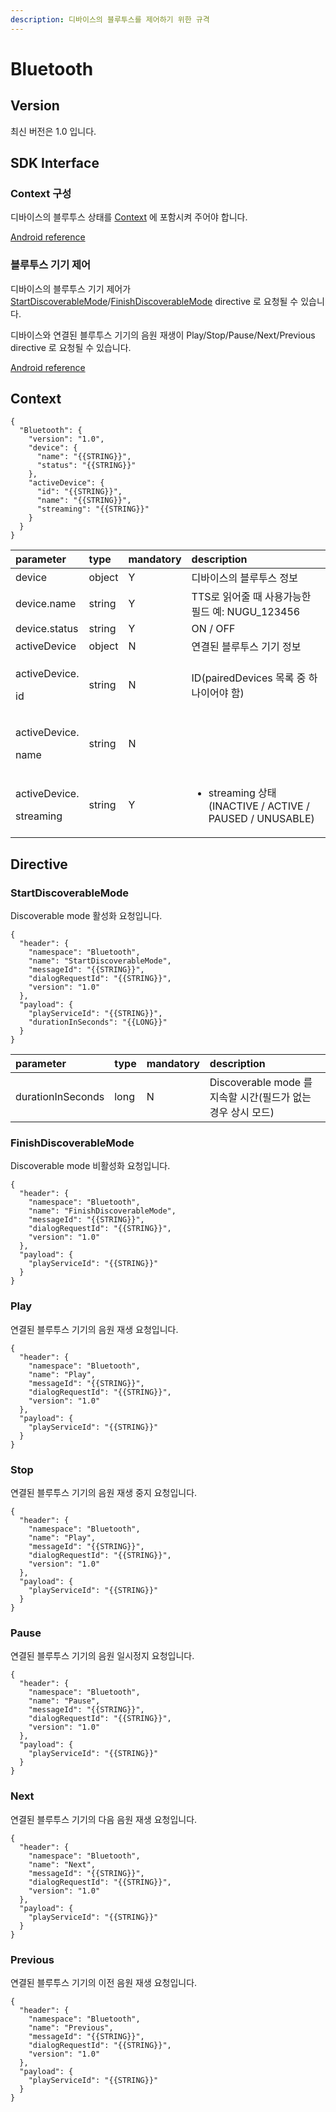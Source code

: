 ```yaml
---
description: 디바이스의 블루투스를 제어하기 위한 규격
---
```


# Bluetooth

## Version

최신 버전은 1.0 입니다.

## SDK Interface

### 

### Context 구성

디바이스의 블루투스 상태를 [Context](speaker.md#context) 에 포함시켜 주어야 합니다.

[Android reference](https://github.com/nugu-developers/nugu-android/blob/master/nugu-agent/src/main/java/com/skt/nugu/sdk/agent/bluetooth/BluetoothProvider.kt#L21)

### 블루투스 기기 제어

디바이스의 블루투스 기기 제어가 [StartDiscoverableMode](bluetooth.md#startdiscoverablemode)/[FinishDiscoverableMode](bluetooth.md#finishdiscoverablemode) directive 로 요청될 수 있습니다.

디바이스와 연결된 블루투스 기기의 음원 재생이 Play/Stop/Pause/Next/Previous directive 로 요청될 수 있습니다.

[Android reference](https://github.com/nugu-developers/nugu-android/blob/ㅡmaster/nugu-agent/src/main/java/com/skt/nugu/sdk/agent/bluetooth/BluetoothAgentInterface.kt#L82)

## Context

```text
{
  "Bluetooth": {
    "version": "1.0",
    "device": {
      "name": "{{STRING}}",
      "status": "{{STRING}}"
    },
    "activeDevice": {
      "id": "{{STRING}}",
      "name": "{{STRING}}",
      "streaming": "{{STRING}}"
    }
  }
}
```

<table>
  <thead>
    <tr>
      <th style="text-align:left">parameter</th>
      <th style="text-align:left">type</th>
      <th style="text-align:left">mandatory</th>
      <th style="text-align:left">description</th>
    </tr>
  </thead>
  <tbody>
    <tr>
      <td style="text-align:left">device</td>
      <td style="text-align:left">object</td>
      <td style="text-align:left">Y</td>
      <td style="text-align:left">&#xB514;&#xBC14;&#xC774;&#xC2A4;&#xC758; &#xBE14;&#xB8E8;&#xD22C;&#xC2A4;
        &#xC815;&#xBCF4;</td>
    </tr>
    <tr>
      <td style="text-align:left">device.name</td>
      <td style="text-align:left">string</td>
      <td style="text-align:left">Y</td>
      <td style="text-align:left">TTS&#xB85C; &#xC77D;&#xC5B4;&#xC904; &#xB54C; &#xC0AC;&#xC6A9;&#xAC00;&#xB2A5;&#xD55C;
        &#xD544;&#xB4DC; &#xC608;: NUGU_123456</td>
    </tr>
    <tr>
      <td style="text-align:left">device.status</td>
      <td style="text-align:left">string</td>
      <td style="text-align:left">Y</td>
      <td style="text-align:left">ON / OFF</td>
    </tr>
    <tr>
      <td style="text-align:left">activeDevice</td>
      <td style="text-align:left">object</td>
      <td style="text-align:left">N</td>
      <td style="text-align:left">&#xC5F0;&#xACB0;&#xB41C; &#xBE14;&#xB8E8;&#xD22C;&#xC2A4; &#xAE30;&#xAE30;
        &#xC815;&#xBCF4;</td>
    </tr>
    <tr>
      <td style="text-align:left">
        <p>activeDevice.</p>
        <p>id</p>
      </td>
      <td style="text-align:left">string</td>
      <td style="text-align:left">N</td>
      <td style="text-align:left">ID(pairedDevices &#xBAA9;&#xB85D; &#xC911; &#xD558;&#xB098;&#xC774;&#xC5B4;&#xC57C;
        &#xD568;)</td>
    </tr>
    <tr>
      <td style="text-align:left">
        <p>activeDevice.</p>
        <p>name</p>
      </td>
      <td style="text-align:left">string</td>
      <td style="text-align:left">N</td>
      <td style="text-align:left"></td>
    </tr>
    <tr>
      <td style="text-align:left">
        <p>activeDevice.</p>
        <p>streaming</p>
      </td>
      <td style="text-align:left">string</td>
      <td style="text-align:left">Y</td>
      <td style="text-align:left">
        <ul>
          <li>streaming &#xC0C1;&#xD0DC;(INACTIVE / ACTIVE / PAUSED / UNUSABLE)</li>
        </ul>
      </td>
    </tr>
  </tbody>
</table>

## Directive

### StartDiscoverableMode

Discoverable mode 활성화 요청입니다.

```text
{
  "header": {
    "namespace": "Bluetooth",
    "name": "StartDiscoverableMode",
    "messageId": "{{STRING}}",
    "dialogRequestId": "{{STRING}}",
    "version": "1.0"
  },
  "payload": {
    "playServiceId": "{{STRING}}",
    "durationInSeconds": "{{LONG}}"
  }
}
```

| parameter | type | mandatory | description |
| :--- | :--- | :--- | :--- |
| durationInSeconds | long | N | Discoverable mode 를 지속할 시간\(필드가 없는 경우 상시 모드\) |

### FinishDiscoverableMode

Discoverable mode 비활성화 요청입니다.

```text
{
  "header": {
    "namespace": "Bluetooth",
    "name": "FinishDiscoverableMode",
    "messageId": "{{STRING}}",
    "dialogRequestId": "{{STRING}}",
    "version": "1.0"
  },
  "payload": {
    "playServiceId": "{{STRING}}"
  }
}
```

### Play

연결된 블루투스 기기의 음원 재생 요청입니다.

```text
{
  "header": {
    "namespace": "Bluetooth",
    "name": "Play",
    "messageId": "{{STRING}}",
    "dialogRequestId": "{{STRING}}",
    "version": "1.0"
  },
  "payload": {
    "playServiceId": "{{STRING}}"
  }
}
```

### Stop

연결된 블루투스 기기의 음원 재생 중지 요청입니다.

```text
{
  "header": {
    "namespace": "Bluetooth",
    "name": "Play",
    "messageId": "{{STRING}}",
    "dialogRequestId": "{{STRING}}",
    "version": "1.0"
  },
  "payload": {
    "playServiceId": "{{STRING}}"
  }
}
```

### Pause

연결된 블루투스 기기의 음원 일시정지 요청입니다.

```text
{
  "header": {
    "namespace": "Bluetooth",
    "name": "Pause",
    "messageId": "{{STRING}}",
    "dialogRequestId": "{{STRING}}",
    "version": "1.0"
  },
  "payload": {
    "playServiceId": "{{STRING}}"
  }
}
```

### Next

연결된 블루투스 기기의 다음 음원 재생 요청입니다.

```text
{
  "header": {
    "namespace": "Bluetooth",
    "name": "Next",
    "messageId": "{{STRING}}",
    "dialogRequestId": "{{STRING}}",
    "version": "1.0"
  },
  "payload": {
    "playServiceId": "{{STRING}}"
  }
}
```

### Previous

연결된 블루투스 기기의 이전 음원 재생 요청입니다.

```text
{
  "header": {
    "namespace": "Bluetooth",
    "name": "Previous",
    "messageId": "{{STRING}}",
    "dialogRequestId": "{{STRING}}",
    "version": "1.0"
  },
  "payload": {
    "playServiceId": "{{STRING}}"
  }
}
```

